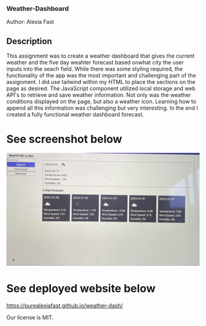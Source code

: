 ### Weather-Dashboard

Author: Alexia Fast

## Description

This assignment was to create a weather dashboard that gives the current weather and the five day weahter forecast based onwhat city the user inputs into the seach field. While there was some styling required, the functionality of the app was the most important and challenging part of the assignment. I did use tailwind within my HTML to place the sections on the page as desired. The JavaScript component utilized local storage and web API's to retrieve and save weather information. Not only was the weather conditions displayed on the page, but also a weather icon. Learning how to append all this information was challenging but very interesting. In the end I created a fully functional weather dashboard forecast.

# See screenshot below

<img src="./weather-dash.jpg" alt="Weather Dashboard">

# See deployed website below

https://purealexiafast.github.io/weather-dash/

Our license is MIT.
